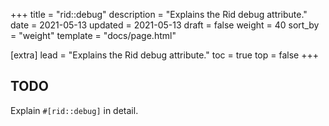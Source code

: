 +++
title = "rid::debug"
description = "Explains the Rid debug attribute."
date = 2021-05-13
updated = 2021-05-13
draft = false
weight = 40
sort_by = "weight"
template = "docs/page.html"

[extra]
lead = "Explains the Rid debug attribute."
toc = true
top = false
+++

## TODO

Explain `#[rid::debug]` in detail.
